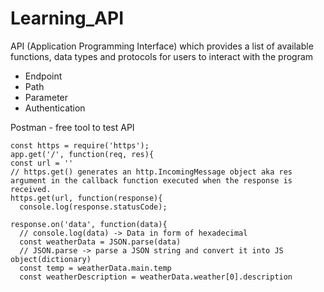 # Learning_API

API (Application Programming Interface) which provides a list of available functions, data types and protocols for users to interact with the program

- Endpoint
- Path
- Parameter
- Authentication

Postman - free tool to test API

    const https = require('https');
    app.get('/', function(req, res){
    const url = ''
    // https.get() generates an http.IncomingMessage object aka res argument in the callback function executed when the response is received.
    https.get(url, function(response){
      console.log(response.statusCode);
    
    response.on('data', function(data){
      // console.log(data) -> Data in form of hexadecimal
      const weatherData = JSON.parse(data) 
      // JSON.parse -> parse a JSON string and convert it into JS object(dictionary)
      const temp = weatherData.main.temp
      const weatherDescription = weatherData.weather[0].description
    
    
    
